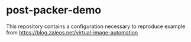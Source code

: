 # post-packer-demo

This repository contains a configuration necessary to reproduce example from https://blog.zaleos.net/virtual-image-automation
